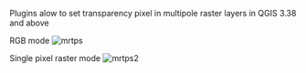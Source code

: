 Plugins alow to set transparency pixel in multipole raster layers in QGIS 3.38 and above

RGB mode
![mrtps](https://github.com/user-attachments/assets/af6fa14e-90f4-4d26-850e-84e19c67fb32)

Single pixel raster mode
![mrtps2](https://github.com/user-attachments/assets/52a9bf80-6be5-4be7-b4eb-c306ebe3cfb2)
